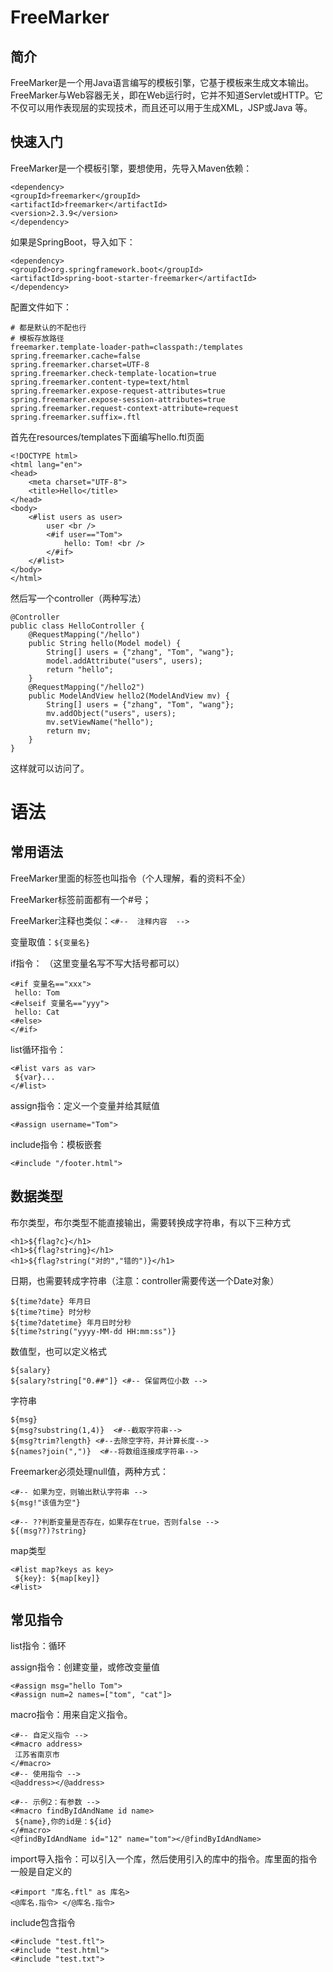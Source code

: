 # FreeMarker

## 简介

FreeMarker是一个用Java语言编写的模板引擎，它基于模板来生成文本输出。FreeMarker与Web容器无关，即在Web运行时，它并不知道Servlet或HTTP。它不仅可以用作表现层的实现技术，而且还可以用于生成XML，JSP或Java 等。

## 快速入门

FreeMarker是一个模板引擎，要想使用，先导入Maven依赖：

```
<dependency>
<groupId>freemarker</groupId>
<artifactId>freemarker</artifactId>
<version>2.3.9</version>
</dependency>
```

如果是SpringBoot，导入如下：

```
<dependency>
<groupId>org.springframework.boot</groupId>
<artifactId>spring-boot-starter-freemarker</artifactId>
</dependency>
```

配置文件如下：

```
# 都是默认的不配也行
# 模板存放路径
freemarker.template-loader-path=classpath:/templates
spring.freemarker.cache=false
spring.freemarker.charset=UTF-8
spring.freemarker.check-template-location=true
spring.freemarker.content-type=text/html
spring.freemarker.expose-request-attributes=true
spring.freemarker.expose-session-attributes=true
spring.freemarker.request-context-attribute=request
spring.freemarker.suffix=.ftl
```

首先在resources/templates下面编写hello.ftl页面

```
<!DOCTYPE html>
<html lang="en">
<head>
    <meta charset="UTF-8">
    <title>Hello</title>
</head>
<body>
    <#list users as user>
        user <br />
        <#if user=="Tom">
            hello: Tom! <br />
        </#if>
    </#list>
</body>
</html>
```

然后写一个controller（两种写法）

```
@Controller
public class HelloController {
    @RequestMapping("/hello")
    public String hello(Model model) {
        String[] users = {"zhang", "Tom", "wang"};
        model.addAttribute("users", users);
        return "hello";
    }
    @RequestMapping("/hello2")
    public ModelAndView hello2(ModelAndView mv) {
        String[] users = {"zhang", "Tom", "wang"};
        mv.addObject("users", users);
        mv.setViewName("hello");
        return mv;
    }
}
```

这样就可以访问了。

# 语法

## 常用语法

FreeMarker里面的标签也叫指令（个人理解，看的资料不全）

FreeMarker标签前面都有一个#号；

FreeMarker注释也类似：`<#--  注释内容  -->`

变量取值：`${变量名}`

if指令： （这里变量名写不写大括号都可以）

```
<#if 变量名=="xxx">
 hello: Tom
<#elseif 变量名=="yyy">
 hello: Cat
<#else>
</#if>
```

list循环指令：

```
<#list vars as var> 
 ${var}...
</#list>
```

assign指令：定义一个变量并给其赋值

```
<#assign username="Tom"> 
```

include指令：模板嵌套

```
<#include "/footer.html">
```



## 数据类型

布尔类型，布尔类型不能直接输出，需要转换成字符串，有以下三种方式

```
<h1>${flag?c}</h1>
<h1>${flag?string}</h1>
<h1>${flag?string("对的","错的")}</h1>
```

日期，也需要转成字符串（注意：controller需要传送一个Date对象）

```
${time?date} 年月日
${time?time} 时分秒
${time?datetime} 年月日时分秒
${time?string("yyyy-MM-dd HH:mm:ss")}
```

数值型，也可以定义格式

```
${salary}
${salary?string["0.##"]} <#-- 保留两位小数 -->
```

字符串

```
${msg}
${msg?substring(1,4)}  <#--截取字符串-->
${msg?trim?length} <#--去除空字符，并计算长度-->
${names?join(",")}  <#--将数组连接成字符串-->
```

Freemarker必须处理null值，两种方式：

```
<#-- 如果为空，则输出默认字符串 -->
${msg!"该值为空"}

<#-- ??判断变量是否存在，如果存在true，否则false -->
${(msg??)?string}
```

map类型

```
<#list map?keys as key>
 ${key}: ${map[key]}
<#list>
```

## 常见指令

list指令：循环

assign指令：创建变量，或修改变量值

```
<#assign msg="hello Tom">
<#assign num=2 names=["tom", "cat"]>
```



macro指令：用来自定义指令。

```
<#-- 自定义指令 -->
<#macro address>
 江苏省南京市
</#macro>
<#-- 使用指令 -->
<@address></@address>

<#-- 示例2：有参数 -->
<#macro findByIdAndName id name>
 ${name},你的id是：${id}
</#macro>
<@findByIdAndName id="12" name="tom"></@findByIdAndName>
```



import导入指令：可以引入一个库，然后使用引入的库中的指令。库里面的指令一般是自定义的

```
<#import "库名.ftl" as 库名>
<@库名.指令> </@库名.指令>
```



include包含指令

```
<#include "test.ftl">
<#include "test.html">
<#include "test.txt">
```

